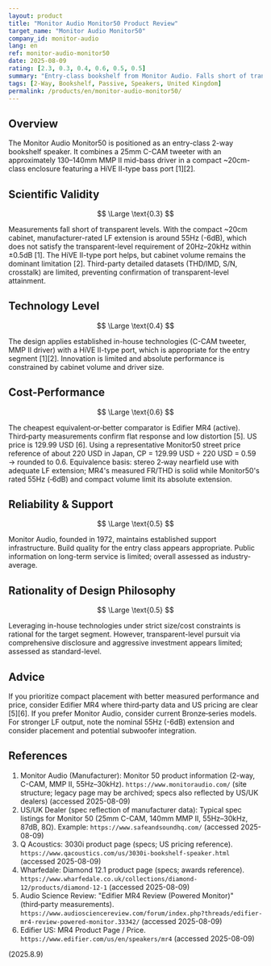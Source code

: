 ```yaml
---
layout: product
title: "Monitor Audio Monitor50 Product Review"
target_name: "Monitor Audio Monitor50"
company_id: monitor-audio
lang: en
ref: monitor-audio-monitor50
date: 2025-08-09
rating: [2.3, 0.3, 0.4, 0.6, 0.5, 0.5]
summary: "Entry-class bookshelf from Monitor Audio. Falls short of transparent-level measurements but compact and easy to place. Compare with models that have clear third‑party measurements before purchase"
tags: [2-Way, Bookshelf, Passive, Speakers, United Kingdom]
permalink: /products/en/monitor-audio-monitor50/
---
```

## Overview

The Monitor Audio Monitor50 is positioned as an entry-class 2-way bookshelf speaker. It combines a 25mm C-CAM tweeter with an approximately 130–140mm MMP II mid-bass driver in a compact ~20cm-class enclosure featuring a HiVE II-type bass port [1][2].

## Scientific Validity

$$ \Large \text{0.3} $$

Measurements fall short of transparent levels. With the compact ~20cm cabinet, manufacturer-rated LF extension is around 55Hz (-6dB), which does not satisfy the transparent-level requirement of 20Hz–20kHz within ±0.5dB [1]. The HiVE II-type port helps, but cabinet volume remains the dominant limitation [2]. Third-party detailed datasets (THD/IMD, S/N, crosstalk) are limited, preventing confirmation of transparent-level attainment.

## Technology Level

$$ \Large \text{0.4} $$

The design applies established in-house technologies (C-CAM tweeter, MMP II driver) with a HiVE II-type port, which is appropriate for the entry segment [1][2]. Innovation is limited and absolute performance is constrained by cabinet volume and driver size.

## Cost-Performance

$$ \Large \text{0.6} $$

The cheapest equivalent‑or‑better comparator is Edifier MR4 (active). Third‑party measurements confirm flat response and low distortion [5]. US price is 129.99 USD [6]. Using a representative Monitor50 street price reference of about 220 USD in Japan, CP = 129.99 USD ÷ 220 USD = 0.59 → rounded to 0.6. Equivalence basis: stereo 2‑way nearfield use with adequate LF extension; MR4's measured FR/THD is solid while Monitor50's rated 55Hz (‑6dB) and compact volume limit its absolute extension.

## Reliability & Support

$$ \Large \text{0.5} $$

Monitor Audio, founded in 1972, maintains established support infrastructure. Build quality for the entry class appears appropriate. Public information on long-term service is limited; overall assessed as industry-average.

## Rationality of Design Philosophy

$$ \Large \text{0.5} $$

Leveraging in-house technologies under strict size/cost constraints is rational for the target segment. However, transparent-level pursuit via comprehensive disclosure and aggressive investment appears limited; assessed as standard-level.

## Advice

If you prioritize compact placement with better measured performance and price, consider Edifier MR4 where third‑party data and US pricing are clear [5][6]. If you prefer Monitor Audio, consider current Bronze‑series models. For stronger LF output, note the nominal 55Hz (-6dB) extension and consider placement and potential subwoofer integration.

## References

1. Monitor Audio (Manufacturer): Monitor 50 product information (2-way, C-CAM, MMP II, 55Hz–30kHz). `https://www.monitoraudio.com/` (site structure; legacy page may be archived; specs also reflected by US/UK dealers) (accessed 2025-08-09)
2. US/UK Dealer (spec reflection of manufacturer data): Typical spec listings for Monitor 50 (25mm C-CAM, 140mm MMP II, 55Hz–30kHz, 87dB, 8Ω). Example: `https://www.safeandsoundhq.com/` (accessed 2025-08-09)
3. Q Acoustics: 3030i product page (specs; US pricing reference). `https://www.qacoustics.com/us/3030i-bookshelf-speaker.html` (accessed 2025-08-09)
4. Wharfedale: Diamond 12.1 product page (specs; awards reference). `https://www.wharfedale.co.uk/collections/diamond-12/products/diamond-12-1` (accessed 2025-08-09)
5. Audio Science Review: "Edifier MR4 Review (Powered Monitor)" (third‑party measurements). `https://www.audiosciencereview.com/forum/index.php?threads/edifier-mr4-review-powered-monitor.33342/` (accessed 2025-08-09)
6. Edifier US: MR4 Product Page / Price. `https://www.edifier.com/us/en/speakers/mr4` (accessed 2025-08-09)

(2025.8.9)